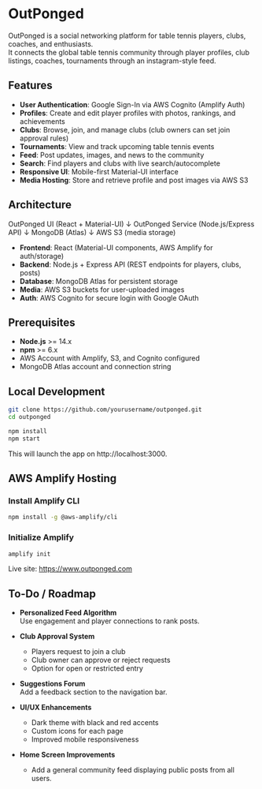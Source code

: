 # OutPonged

OutPonged is a social networking platform for table tennis players, clubs, coaches, and enthusiasts.  
It connects the global table tennis community through player profiles, club listings, coaches, tournaments through an instagram-style feed.

## Features

- **User Authentication**: Google Sign-In via AWS Cognito (Amplify Auth)
- **Profiles**: Create and edit player profiles with photos, rankings, and achievements
- **Clubs**: Browse, join, and manage clubs (club owners can set join approval rules)
- **Tournaments**: View and track upcoming table tennis events
- **Feed**: Post updates, images, and news to the community
- **Search**: Find players and clubs with live search/autocomplete
- **Responsive UI**: Mobile-first Material-UI interface
- **Media Hosting**: Store and retrieve profile and post images via AWS S3

## Architecture

OutPonged UI (React + Material-UI)
        ↓
  OutPonged Service (Node.js/Express API)
        ↓
       MongoDB (Atlas)
        ↓
   AWS S3 (media storage)

- **Frontend**: React (Material-UI components, AWS Amplify for auth/storage)
- **Backend**: Node.js + Express API (REST endpoints for players, clubs, posts)
- **Database**: MongoDB Atlas for persistent storage
- **Media**: AWS S3 buckets for user-uploaded images
- **Auth**: AWS Cognito for secure login with Google OAuth

## Prerequisites

- **Node.js** >= 14.x
- **npm** >= 6.x
- AWS Account with Amplify, S3, and Cognito configured
- MongoDB Atlas account and connection string

## Local Development

```bash
git clone https://github.com/yourusername/outponged.git
cd outponged
```

```bash
npm install
npm start
```

This will launch the app on http://localhost:3000.

## AWS Amplify Hosting

### Install Amplify CLI
```bash
npm install -g @aws-amplify/cli
```

### Initialize Amplify
```bash
amplify init
```

Live site: https://www.outponged.com

## To-Do / Roadmap

- **Personalized Feed Algorithm**  
  Use engagement and player connections to rank posts.
  
- **Club Approval System**  
  - Players request to join a club  
  - Club owner can approve or reject requests  
  - Option for open or restricted entry

- **Suggestions Forum**  
  Add a feedback section to the navigation bar.

- **UI/UX Enhancements**  
  - Dark theme with black and red accents  
  - Custom icons for each page  
  - Improved mobile responsiveness

- **Home Screen Improvements**  
  - Add a general community feed displaying public posts from all users.


